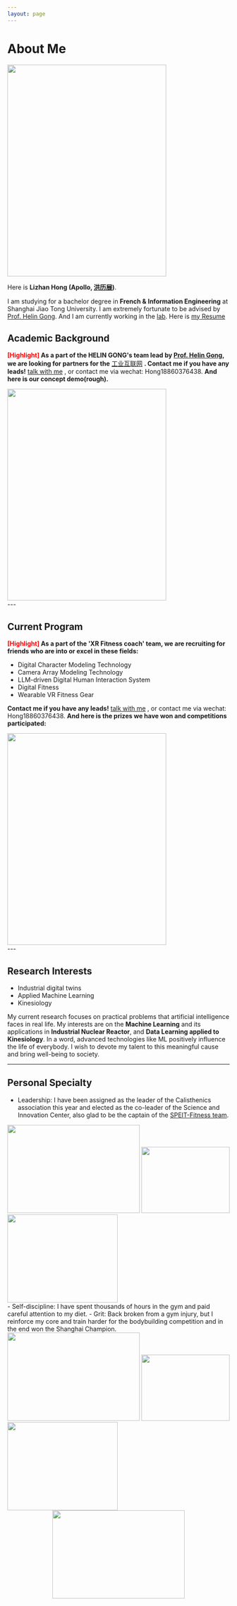 ```yaml
---
layout: page
---
```


# About Me

<img src="https://apollohong.github.io/images/LizhanHongcasual.jpg" class="floatpic" width="360" height="480">

Here is **Lizhan Hong (Apollo, [洪历展](https://apollohong.github.io/file/洪历展简历.pdf))**.

I am studying for a bachelor degree in **French & Information Engineering** at Shanghai Jiao Tong University. I am extremely fortunate to be advised by [Prof. Helin Gong](https://www.researchgate.net/profile/Helin-Gong-2). And I am currently working in the [lab](https://aisea.readthedocs.io/en/latest/). Here is [my Resume](https://apollohong.github.io/file/洪历展简历.pdf)
<br>

## Academic Background

**<font color='red'>[Highlight]</font> As a part of the HELIN GONG's team lead by [Prof. Helin Gong](https://www.researchgate.net/profile/Helin-Gong-2), we are looking for partners for the** [工业互联网](https://www.cii-contest.cn) **. Contact me if you have any leads!** [talk with me](https://calendly.com/apollohong) , or contact me via wechat: Hong18860376438.
**And here is our concept demo(rough).** 
<br>

<img src="https://apollohong.github.io/images/RODTdemo1.png" width="360" height="480">

<br>
---

## Current Program

**<font color='red'>[Highlight]</font> As a part of the 'XR Fitness coach' team, we are recruiting for friends who are into or excel in these fields:**

+ Digital Character Modeling Technology
+ Camera Array Modeling Technology
+ LLM-driven Digital Human Interaction System
+ Digital Fitness 
+ Wearable VR Fitness Gear

**Contact me if you have any leads!**  [talk with me](https://calendly.com/apollohong) , or contact me via wechat: Hong18860376438.
**And here is the prizes we have won and competitions participated:** 
<br>

<img src="https://apollohong.github.io/images/xuanhuaibei.jpg" width="360" height="480">

<br>
---

## Research Interests

- Industrial digital twins
- Applied Machine Learning
- Kinesiology

My current research focuses on practical problems that artificial intelligence faces in real life. My interests are on the **Machine Learning** and its applications in **Industrial Nuclear Reactor**, and **Data Learning applied to Kinesiology**. In a word, advanced technologies like ML positively influence the life of everybody.  I wish to devote my talent to this meaningful cause and bring well-being to society.

---

## Personal Specialty

- Leadership: I have been assigned as the leader of the Calisthenics association this year and elected as the co-leader of the Science and Innovation Center, also glad to be the captain of the [SPEIT-Fitness team](https://mp.weixin.qq.com/s/srSFn8PO7wmdxWodJL9YHg).

<div class="third">
  <img src="https://ApolloHong.github.io/images/calisthenics.jpg" width="300" height="200">
  <img src="https://ApolloHong.github.io/images/2023年秋季第一次致远健身房.jpg" width="200" height="150">
  <img src="https://ApolloHong.github.io/images/kechuang.jpg" width="250" height="200">
</div>
- Self-discipline: I have spent thousands of hours in the gym and paid careful attention to my diet.
- Grit: Back broken from a gym injury, but I reinforce my core and train harder for the bodybuilding competition and in the end won the Shanghai Champion.
<div class="third">
  <img src="https://ApolloHong.github.io/images/bodybuilding1.jpg" width="300" height="200">
  <img src="https://ApolloHong.github.io/images/brokenback.jpg" width="200" height="150">
  <img src="https://ApolloHong.github.io/images/bodybuilding3.jpg" width="250" height="200">
</div>
<center>
  <img src="https://ApolloHong.github.io/images/brokenback.jpg" width="300" height="200">
</center>



<br>